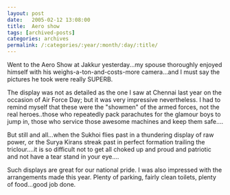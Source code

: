 ```yaml
---
layout: post
date:	2005-02-12 13:08:00
title:  Aero show
tags: [archived-posts]
categories: archives
permalink: /:categories/:year/:month/:day/:title/
---
```

Went to the Aero Show at Jakkur yesterday...my spouse thoroughly enjoyed himself with his weighs-a-ton-and-costs-more camera...and I must say the pictures he took were really SUPERB.

The display was not as detailed as the one I saw at Chennai last year on the occasion of Air Force Day; but it was very impressive nevertheless. I had to remind myself that these were the "showmen" of the armed forces, not the real heroes..those who repeatedly pack parachutes for the glamour boys to jump in, those who service those awesome machines and keep them safe....

But still and all...when the Sukhoi flies past in a thundering display of raw power, or the Surya Kirans streak past in perfect formation trailing the triclour....it is so difficult not to get all choked up and proud and patriotic and not have a tear stand in your eye....

Such displays are great for our national pride. I was also impressed with the arrangements made this year. Plenty of parking, fairly clean toilets, plenty of food...good job done.
